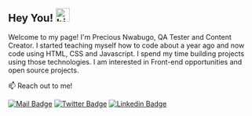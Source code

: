 ## Hey You! <img src="https://user-images.githubusercontent.com/1303154/88677602-1635ba80-d120-11ea-84d8-d263ba5fc3c0.gif" width="28px" alt="hi">

Welcome to my page! I'm Precious Nwabugo, QA Tester and Content Creator. I started teaching myself how to code about a year ago and now code using HTML, CSS and Javascript. I spend my time building projects using those technologies. I am interested in Front-end opportunities and open source projects.

:mailbox: Reach out to me!

[![Mail Badge](https://img.shields.io/badge/-PreciousNwabugo-c0392b?style=flat&labelColor=c0392b&logo=gmail&logoColor=white)](mailto:preciousonye28@gmail.com)
[![Twitter Badge](https://img.shields.io/badge/-@ijeodum-1ca0f1?style=flat&labelColor=1ca0f1&logo=twitter&logoColor=white&link=https://twitter.com/Ipenywis)](https://twitter.com/ijeodum) [![Linkedin Badge](https://img.shields.io/badge/-PreciousN-0e76a8?style=flat&labelColor=0e76a8&logo=linkedin&logoColor=white)](https://www.linkedin.com/in/preciousnwabugo/)
